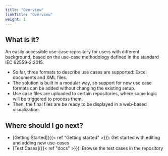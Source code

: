 ```yaml
---
title: "Overview"
linkTitle: "Overview"
weight: 1
---
```


## What is it?

An easily accessible use-case repository for users with different background, based on the use-case methodology defined in the standard IEC 62559-2:2015.
- So far, three formats to describe use cases are supported: Excel documents and XML files.
- The solution is built in a modular way, so support for new use case formats can be added without changing the existing setup.
- Use case files are uploaded to certain repositories, where some logic will be triggered to process them.
- Then, the final files are be ready to be displayed in a web-based visualization.

## Where should I go next?

* [Getting Started]({{< ref "Getting started" >}}): Get started with editing and adding new use-cases
* [Test Cases]({{< ref "docs" >}}): Browse the test cases in the repository
